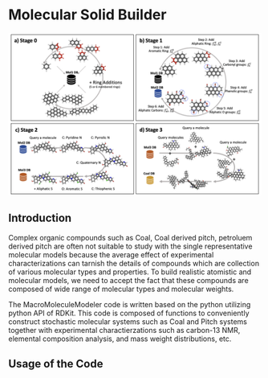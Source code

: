 # Molecular Solid Builder

![plot](./Construction_Stage0-4.png)

## Introduction

Complex organic compounds such as Coal, Coal derived pitch, petroluem derived pitch are often not suitable to study with the single representative molecular models because the average effect of experimental characterizations can tarnish the details of compounds which are collection of various molecular types and properties. To build realistic atomistic and molecular models, we need to accept the fact that these compounds are composed of wide range of molecular types and molecular weights.

The MacroMoleculeModeler code is written based on the python utilizing python API of RDKit. This code is composed of functions to conveniently construct stochastic molecular systems such as Coal and Pitch systems together with experimental charactierzations such as carbon-13 NMR, elemental composition analysis, and mass weight distributions, etc.

## Usage of the Code
